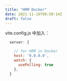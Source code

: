 ```yaml
---
title: "HRM Docker"
date: 2021-11-16T08:50:14Z
draft: false
---
```


vite.config.js 中加入：

```js
  server: {

    // for HRM in Docker
    host: '0.0.0.0',
    watch: {
      usePolling: true
    },
  }
```
